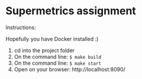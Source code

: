 # Supermetrics assignment

Instructions:

Hopefully you have Docker installed :) 

1. cd into the project folder
2. On the command line: `$ make build`
3. On the command line: `$ make start`
4. Open on your browser: http://localhost:8090/
